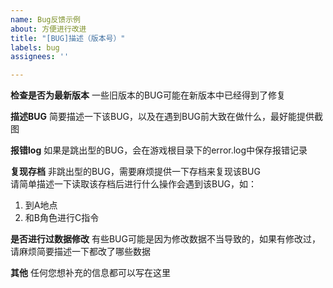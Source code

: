```yaml
---
name: Bug反馈示例
about: 方便进行改进
title: "[BUG]描述（版本号）"
labels: bug
assignees: ''

---
```


**检查是否为最新版本**
一些旧版本的BUG可能在新版本中已经得到了修复

**描述BUG**
简要描述一下该BUG，以及在遇到BUG前大致在做什么，最好能提供截图

**报错log**
如果是跳出型的BUG，会在游戏根目录下的error.log中保存报错记录

**复现存档**
非跳出型的BUG，需要麻烦提供一下存档来复现该BUG  
请简单描述一下读取该存档后进行什么操作会遇到该BUG，如：  
1. 到A地点
2. 和B角色进行C指令

**是否进行过数据修改**
有些BUG可能是因为修改数据不当导致的，如果有修改过，请麻烦简要描述一下都改了哪些数据

**其他**
任何您想补充的信息都可以写在这里
